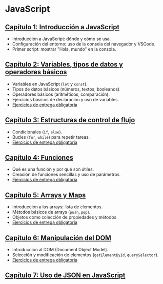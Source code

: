 # JavaScript

## [Capítulo 1: Introducción a JavaScript](JS/01-Introduccion/readme.md)

- Introducción a JavaScript: dónde y cómo se usa.
- Configuración del entorno: uso de la consola del navegador y VSCode.
- Primer script: mostrar "Hola, mundo" en la consola.

## [Capítulo 2: Variables, tipos de datos y operadores básicos](JS/02-Variables/readme.md)

- Variables en JavaScript (`let` y `const`).
- Tipos de datos básicos (números, textos, booleanos).
- Operadores básicos (aritméticos, comparación).
- Ejercicios básicos de declaración y uso de variables.
- [Ejercicios de entrega obligatoria](JS/02-Variables/ejercicios.md)

## [Capítulo 3: Estructuras de control de flujo](JS/03-EstructurasDeControl/readme.md)

- Condicionales (`if`, `else`).
- Bucles (`for`, `while`) para repetir tareas.
- [Ejercicios de entrega obligatoria](JS/03-EstructurasDeControl/ejercicios.md)

## [Capítulo 4: Funciones](JS/04-Funciones/readme.md)

- Qué es una función y por qué son útiles.
- Creación de funciones sencillas y uso de parámetros.
- [Ejercicios de entrega obligatoria](JS/04-Funciones/ejercicios.md)

## [Capítulo 5: Arrays y Maps](JS/05-Arrays/readme.md)

- Introducción a los arrays: lista de elementos.
- Métodos básicos de arrays (`push`, `pop`).
- Objetos como colección de propiedades y métodos.
- [Ejercicios de entrega obligatoria](JS/05-Arrays/ejercicios.md)

## [Capítulo 6: Manipulación del DOM](JS/06-DOM/readme.md)

- Introducción al DOM (Document Object Model).
- Selección y modificación de elementos (`getElementById`, `querySelector`).
- [Ejercicios de entrega obligatoria](JS/06-DOM/ejercicios.md)

## [Capítulo 7: Uso de JSON en JavaScript](JS/07-JSON/readme.md)
